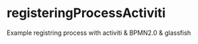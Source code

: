 # registeringProcessActiviti
Example registring process with activiti &amp; BPMN2.0 &amp; glassfish
